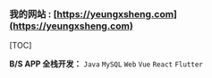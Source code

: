 ### 我的网站 : [https://yeungxsheng.com](https://yeungxsheng.com)

[TOC]

**B/S APP 全栈开发：** `Java` `MySQL` `Web` `Vue` `React` `Flutter`
